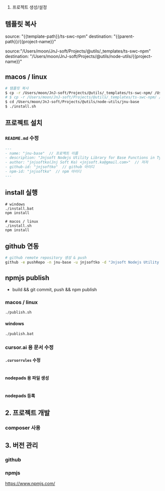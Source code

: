 1. 프로젝트 생성/설정

## 템플릿 복사

source: "{{template-path}}/ts-swc-npm"
destination: "{{parent-path}}/{{project-name}}"

source:"/Users/moon/JnJ-soft/Projects/@utils/_templates/ts-swc-npm"
destination: "/Users/moon/JnJ-soft/Projects/@utils/node-utils/{{project-name}}"

## macos / linux
```sh
# 템플릿 복사
$ cp -r /Users/moon/JnJ-soft/Projects/@utils/_templates/ts-swc-npm/ /Users/moon/JnJ-soft/Projects/@utils/node-utils/{{project-name}}
# $ cp -r /Users/moon/JnJ-soft/Projects/@utils/_templates/ts-swc-npm/ /Users/moon/JnJ-soft/Projects/@utils/node-utils/jnu-base
$ cd /Users/moon/JnJ-soft/Projects/@utils/node-utils/jnu-base
$ ./install.sh
```

## 프로젝트 설치

### `README.md` 수정

```markdown:README.md
---
- name: "jnu-base"  // 프로젝트 이름
- description: "Jnjsoft Nodejs Utility Library for Base Functions in Typescript"  // 프로젝트 설명
- author: "jnjsoftko(Jnj Soft Ko) <jnjsoft.ko@gmail.com>"  // 저자
- github-id: "jnjsoftko"  // github 아이디
- npm-id: "jnjsoftko"  // npm 아이디
---
```

## install 실행

```sh:install.sh, install.bat
# windows
./install.bat
npm install

# macos / linux
./install.sh
npm install
```

## github 연동

```sh
# github remote repository 생성 & push
github -e pushRepo -n jnu-base -u jnjsoftko -d "Jnjsoft Nodejs Utility Library for Base Functions in Typescript"
```

## npmjs publish
- build && git commit, push && npm publish

### macos / linux

```sh
./publish.sh
```

#### windows

```sh
./publish.bat
```

### cursor.ai 용 문서 수정

#### `.cursorrules` 수정
```yaml:.cursorrules
```

#### nodepads 용 파일 생성

```md:docs/cursor/requirements.md
```

#### nodepads 등록


## 2. 프로젝트 개발

### composer 사용

> 

## 3. 버전 관리
### github


### npmjs

https://www.npmjs.com/
